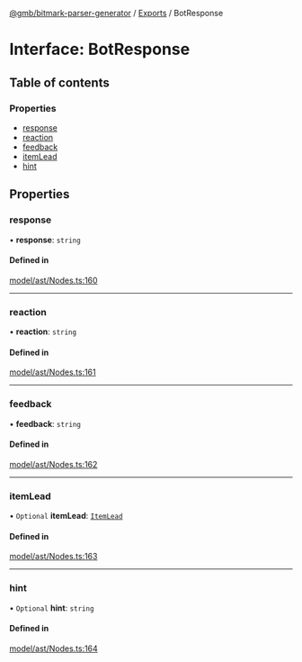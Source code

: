 [@gmb/bitmark-parser-generator](../API.md) / [Exports](../modules.md) / BotResponse

# Interface: BotResponse

## Table of contents

### Properties

- [response](BotResponse.md#response)
- [reaction](BotResponse.md#reaction)
- [feedback](BotResponse.md#feedback)
- [itemLead](BotResponse.md#itemLead)
- [hint](BotResponse.md#hint)

## Properties

### response

• **response**: `string`

#### Defined in

[model/ast/Nodes.ts:160](https://github.com/getMoreBrain/bitmark-parser-generator/blob/7c62fdc/src/model/ast/Nodes.ts#L160)

___

### reaction

• **reaction**: `string`

#### Defined in

[model/ast/Nodes.ts:161](https://github.com/getMoreBrain/bitmark-parser-generator/blob/7c62fdc/src/model/ast/Nodes.ts#L161)

___

### feedback

• **feedback**: `string`

#### Defined in

[model/ast/Nodes.ts:162](https://github.com/getMoreBrain/bitmark-parser-generator/blob/7c62fdc/src/model/ast/Nodes.ts#L162)

___

### itemLead

• `Optional` **itemLead**: [`ItemLead`](ItemLead.md)

#### Defined in

[model/ast/Nodes.ts:163](https://github.com/getMoreBrain/bitmark-parser-generator/blob/7c62fdc/src/model/ast/Nodes.ts#L163)

___

### hint

• `Optional` **hint**: `string`

#### Defined in

[model/ast/Nodes.ts:164](https://github.com/getMoreBrain/bitmark-parser-generator/blob/7c62fdc/src/model/ast/Nodes.ts#L164)
